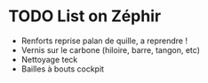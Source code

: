 # TODO List on Zéphir
- Renforts reprise palan de quille, a reprendre !
- Vernis sur le carbone (hiloire, barre, tangon, etc)
- Nettoyage teck
- Bailles à bouts cockpit
